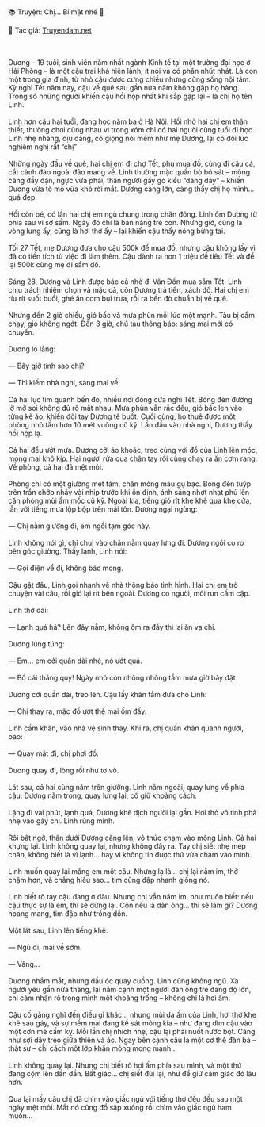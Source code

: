 📚 Truyện: Chị... Bí mật nhé 🔞 
<br>
<p>📖 Tác giả: <a href="https://truyendam.net" target="_blank" title="Truyện sex người lớn, truyện 18+ tại Truyendam.net">Truyendam.net</a></p>
<br></br>
Dương – 19 tuổi, sinh viên năm nhất ngành Kinh tế tại một trường đại học ở Hải Phòng – là một cậu trai khá hiền lành, ít nói và có phần nhút nhát. Là con một trong gia đình, từ nhỏ cậu được cưng chiều nhưng cũng sống nội tâm. Kỳ nghỉ Tết năm nay, cậu về quê sau gần nửa năm không gặp họ hàng. Trong số những người khiến cậu hồi hộp nhất khi sắp gặp lại – là chị họ tên Linh.
<br></br>
Linh hơn cậu hai tuổi, đang học năm ba ở Hà Nội. Hồi nhỏ hai chị em thân thiết, thường chơi cùng nhau vì trong xóm chỉ có hai người cùng tuổi đi học. Linh nhẹ nhàng, dịu dàng, có giọng nói mềm như mẹ Dương, lại có đôi lúc nghiêm nghị rất “chị”
<br></br>
Những ngày đầu về quê, hai chị em đi chợ Tết, phụ mua đồ, cùng đi câu cá, cắt cành đào ngoài đảo mang về. Linh thường mặc quần bò bó sát – mông căng đầy đặn, ngực vừa phải, thân người gầy gò kiểu “dáng dây” – khiến Dương vừa tò mò vừa khó rời mắt. Dương càng lớn, càng thấy chị họ mình... quá đẹp.
<br></br>
Hồi còn bé, có lần hai chị em ngủ chung trong chăn đông. Linh ôm Dương từ phía sau vì sợ sấm. Ngày đó chỉ là bản năng trẻ con. Nhưng giờ, cũng là vòng lưng ấy, cũng là hơi thở ấy – lại khiến cậu thấy nóng bừng tai.
<br></br>
Tối 27 Tết, mẹ Dương đưa cho cậu 500k để mua đồ, nhưng cậu không lấy vì đã có tiền tích từ việc đi làm thêm. Cậu dành ra hơn 1 triệu để tiêu Tết và để lại 500k cùng mẹ đi sắm đồ.
<br></br>
Sáng 28, Dương và Linh được bác cả nhờ đi Vân Đồn mua sắm Tết. Linh chịu trách nhiệm chọn và mặc cả, còn Dương trả tiền, xách đồ. Hai chị em ríu rít suốt buổi, ghé ăn cơm bụi trưa, rồi ra bến đò chuẩn bị về quê.
<br></br>
Nhưng đến 2 giờ chiều, gió bấc và mưa phùn mỗi lúc một mạnh. Tàu bị cấm chạy, gió không ngớt. Đến 3 giờ, chủ tàu thông báo: sáng mai mới có chuyến.
<br></br>
Dương lo lắng:
<br></br>
— Bây giờ tính sao chị?
<br></br>
— Thì kiếm nhà nghỉ, sáng mai về.
<br></br>
Cả hai lục tìm quanh bến đò, nhiều nơi đóng cửa nghỉ Tết. Bóng đèn đường lờ mờ soi không đủ rõ mặt nhau. Mưa phùn vẫn rắc đều, gió bấc len vào từng kẽ áo, khiến đôi tay Dương tê buốt. Cuối cùng, họ thuê được một phòng nhỏ tầm hơn 10 mét vuông cũ kỹ. Lần đầu vào nhà nghỉ, Dương thấy hồi hộp lạ.
<br></br>
Cả hai đều ướt mưa. Dương cởi áo khoác, treo cùng với đồ của Linh lên móc, mong mai khô kịp. Hai người rửa qua chân tay rồi cùng chạy ra ăn cơm rang. Về phòng, cả hai đã mệt mỏi.
<br></br>
Phòng chỉ có một giường mét tám, chăn mỏng màu gụ bạc. Bóng đèn tuýp trên trần chớp nháy vài nhịp trước khi ổn định, ánh sáng nhợt nhạt phủ lên căn phòng mùi ẩm mốc cũ kỹ. Ngoài kia, tiếng gió rít khe khẽ qua khe cửa, lẫn với tiếng mưa lộp bộp trên mái tôn. Dương ngại ngùng:
<br></br>
— Chị nằm giường đi, em ngồi tạm góc này.
<br></br>
Linh không nói gì, chỉ chui vào chăn nằm quay lưng đi. Dương ngồi co ro bên góc giường. Thấy lạnh, Linh nói:
<br></br>
— Gọi điện về đi, không bác mong.
<br></br>
Cậu gật đầu, Linh gọi nhanh về nhà thông báo tình hình. Hai chị em trò chuyện vài câu, rồi gió lại rít bên ngoài. Dương co người, môi run cầm cập.
<br></br>
Linh thở dài:
<br></br>
— Lạnh quá hả? Lên đây nằm, không ốm ra đấy thì lại ăn vạ chị.
<br></br>
Dương lúng túng:
<br></br>
— Em... em cởi quần dài nhé, nó ướt quá.
<br></br>
— Bố cái thằng quỷ! Ngày nhỏ còn nhông nhông tắm mưa giờ bày đặt 
<br></br>
Dương cởi quần dài, treo lên. Cậu lấy khăn tắm đưa cho Linh:
<br></br>
— Chị thay ra, mặc đồ ướt thế mai ốm đấy.
<br></br>
Linh cầm khăn, vào nhà vệ sinh thay. Khi ra, chị quấn khăn quanh người, bảo:
<br></br>
— Quay mặt đi, chị phơi đồ.
<br></br>
Dương quay đi, lòng rối như tơ vò.
<br></br>
Lát sau, cả hai cùng nằm trên giường. Linh nằm ngoài, quay lưng về phía cậu. Dương nằm trong, quay lưng lại, cố giữ khoảng cách.
<br></br>
Lặng đi vài phút, lạnh quá, Dương khẽ dịch người lại gần. Hơi thở vô tình phả nhẹ vào gáy chị. Linh rùng mình.
<br></br>
Rồi bất ngờ, thân dưới Dương căng lên, vô thức chạm vào mông Linh. Cả hai khựng lại. Linh không quay lại, nhưng không đẩy ra. Tay chị siết nhẹ mép chăn, không biết là vì lạnh… hay vì không tin được thứ vừa chạm vào mình.
<br></br>
Linh muốn quay lại mắng em một câu. Nhưng lạ là… chị lại nằm im, thở chậm hơn, và chẳng hiểu sao… tim cũng đập nhanh giống nó.
<br></br>
Linh biết rõ tay cậu đang ở đâu. Nhưng chị vẫn nằm im, như muốn biết: nếu cậu thực sự là em, thì sẽ dừng lại. Còn nếu là đàn ông… thì sẽ làm gì? Dương hoang mang, tim đập như trống dồn.
<br></br>
Một lát sau, Linh lên tiếng khẽ:
<br></br>
— Ngủ đi, mai về sớm.
<br></br>
— Vâng...
<br></br>
Dương nhắm mắt, nhưng đầu óc quay cuồng. Linh cũng không ngủ. Xa người yêu gần nửa tháng, lại nằm cạnh một người đàn ông trẻ đang độ lớn, chị cảm nhận rõ trong mình một khoảng trống – không chỉ là hơi ấm. 
<br></br>
Cậu cố gắng nghĩ đến điều gì khác… nhưng mùi da ấm của Linh, hơi thở khe khẽ sau gáy, và sự mềm mại đang kề sát mông kia – như đang dìm cậu vào một cơn mê cấm kỵ. Mỗi lần chị nhích nhẹ, cậu lại phải nuốt nước bọt. Căng như sợi dây treo giữa thiện và ác. Ngay bên cạnh cậu là một cơ thể đàn bà – thật sự – chỉ cách một lớp khăn mỏng mong manh…
<br></br>
Linh không quay lại. Nhưng chị biết rõ hơi ấm phía sau mình, và một thứ đang cộm lên dần dần. Bất giác… chị siết đùi lại, như để giữ cảm giác đó lâu hơn.
<br></br>
Qua lại mấy câu chị đã chìm vào giấc ngủ với tiếng thở đều đều sau một ngày mệt mỏi. Mắt nó cũng đổ sập xuống rồi chìm vào giấc ngủ ham muốn…
